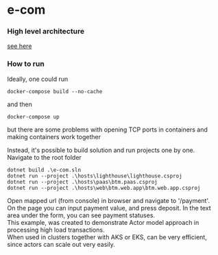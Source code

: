 # e-com

### High level architecture

[see here](./documentation/architecture.md)

### How to run

Ideally, one could run 

```
docker-compose build --no-cache
```

and then

```
docker-compose up
```

but there are some problems with opening TCP ports in containers and making containers work together

Instead, it's possible to build solution and run projects one by one.  
Navigate to the root folder
```
dotnet build .\e-com.sln
dotnet run --project .\hosts\lighthouse\lighthouse.csproj
dotnet run --project .\hosts\paas\btm.paas.csproj
dotnet run --project .\hosts\web\btm.web.app\btm.web.app.csproj
```

Open mapped url (from console) in browser and navigate to '/payment'.  
On the page you can input payment value, and press deposit. In the text area under the form, you can see payment statuses.  
This example, was created to demonstrate Actor model approach in processing high load transactions.  
When used in clusters together with AKS or EKS, can be very efficient, since actors can scale out very easily.